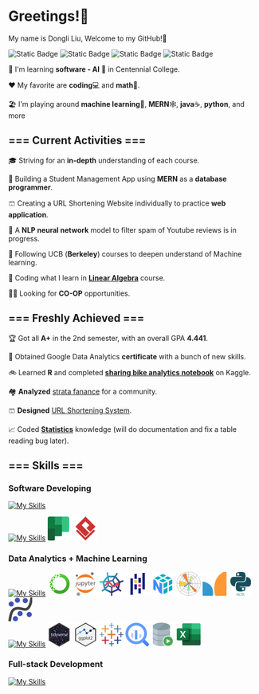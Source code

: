 # Greetings!👋  

My name is Dongli Liu,  Welcome to my GitHub!🏡

![Static Badge](https://img.shields.io/badge/-SOFTWARE_DEVELOPING-green)
![Static Badge](https://img.shields.io/badge/-DATA_ANALYTICS-orange)
![Static Badge](https://img.shields.io/badge/-FULL_STACK-blue)
![Static Badge](https://img.shields.io/badge/-MACHINE_LEARNING-purple)

🌱 I'm learning **software - AI** 🤖 in Centennial College.  

❤️ My favorite are **coding**💻 and **math**🔢.   

🏖️ I'm playing around **machine learning**🧠, **MERN**🕸️, **java**☕, **python**, and more  

## === Current Activities ===

🎓 Striving for an **in-depth** understanding of each course.

🏫 Building a Student Management App using **MERN** as a **database programmer**.

🩳 Creating a URL Shortening Website individually to practice **web application**.

🧬 A **NLP neural network** model to filter spam of Youtube reviews is in progress.

🎢 Following UCB (**Berkeley**) courses to deepen understand of Machine learning.

🔢 Coding what I learn in [**Linear Algebra**](https://github.com/Dongli99/MatrixCalc) course.

👨‍💼 Looking for **CO-OP** opportunities.

## === Freshly Achieved ===

🏆 Got all **A+** in the 2nd semester, with an overall GPA **4.441**.

📜 Obtained Google Data Analytics **certificate** with a bunch of new skills.

🚲 Learned **R** and completed [**sharing bike analytics notebook**](https://docs.google.com/presentation/d/1Hk36fAt6Zx2YISS7JFaht5jf18-jFTrqcbvt6S9DnS0/present?slide=id.g287bd23f883_0_125) on Kaggle.

🏘️ **Analyzed** [strata fanance](https://docs.google.com/presentation/d/1RZidPTdfEYnw-JegUfAAka78iGbZwcCarNc6Dbd8UzE/present?slide=id.p) for a  community.

🩳 **Designed** [URL Shortening System](https://github.com/Dongli99/SW-Design-USS).

📈 Coded [**Statistics**](https://github.com/Dongli99/AutoStat) knowledge (will do documentation and fix a table reading bug later).

## === Skills ===

### Software Developing

[![My Skills](https://skillicons.dev/icons?i=java,python,cs,js,linux,visualstudio,vscode,idea,eclipse,gcp)](https://skillicons.dev) 

[![My Skills](https://skillicons.dev/icons?i=git,figma)](https://skillicons.dev) ![Alt planner](planner.png) ![Alt text](vspd.png) 

### Data Analytics + Machine Learning
  
[![My Skills](https://skillicons.dev/icons?i=python)](https://skillicons.dev) ![Alt Anaconda](Anaconda-1.png)  ![Alt Jupyter](Jupyter.png) ![Alt Spyder](Spyder.png) ![Alt pandas](pandas.png) ![Alt numpy](numpy.png) ![Alt Matplotlib](Matplotlib.png) ![Alt Scikit_learn](Scikit_learn0.png) ![Alt Natural_Language_Toolkit](nltk.png) ![Alt statsmodels](statsmodels.png)  
[![My Skills](https://skillicons.dev/icons?i=r)](https://skillicons.dev) ![Alt tidyverse](tidyverse.png) ![Alt ggplot](ggplot.png) ![Alt Tableau](Tableau.png) ![Alt bigQuery](BigQuery.png) ![Alt OracleSQL](OracleSQL.png) ![Alt excel](excel.png) 

### Full-stack Development

[![My Skills](https://skillicons.dev/icons?i=html,css,ps,jquery,bootstrap,js,nodejs,expressjs,react,mongodb,vite,heroku,postman&perline=10)](https://skillicons.dev)

